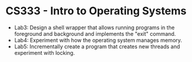 # CS333 - Intro to Operating Systems
* Lab3: Design a shell wrapper that allows running programs in the foreground and background and implements the "exit" command.
* Lab4: Experiment with how the operating system manages memory.
* Lab5: Incrementally create a program that creates new threads and experiment with locking.
